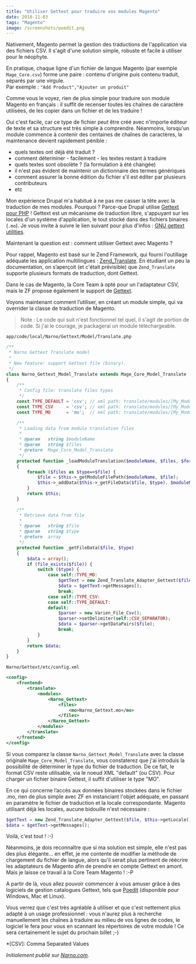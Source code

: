 ```yaml
---
title: "Utiliser Gettext pour traduire vos modules Magento"
date: 2010-11-03
tags: "Magento"
image: /screenshots/poedit.png
---
```


Nativement, Magento permet la gestion des traductions de l'application via des fichiers CSV. Il s'agit d'une solution simple, robuste et facile à utiliser pour le néophyte.

En pratique, chaque ligne d'un fichier de langue Magento (par exemple `Mage_Core.csv`) forme une paire : contenu d'origine puis contenu traduit, séparés par une virgule.  
Par exemple : `"Add Product","Ajouter un produit"`

Comme vous le voyez, rien de plus simple pour traduire son module Magento en français : il suffit de recenser toutes les chaînes de caractère utilisées, de les copier dans un fichier et de les traduire !
<!-- excerpt -->
Oui c'est facile, car ce type de fichier peut être créé avec n'importe éditeur de texte et sa structure est très simple à comprendre. Néanmoins, lorsqu'un module commence à contenir des centaines de chaînes de caractères, la maintenance devient rapidement pénible :

* quels textes ont déjà été traduit ?
* comment déterminer - facilement - les textes restant à traduire
* quels textes sont obsolète ? (la formulation à été changée)
* il n'est pas évident de maintenir un dictionnaire des termes génériques
* comment assurer la bonne édition du fichier s'il est éditer par plusieurs contributeurs
* etc

Mon expérience Drupal m'a habitué à ne pas me casser la tête avec la traduction de mes modules. Pourquoi ? Parce-que Drupal utilise [Gettext pour PHP](http://www.php.net/manual/fr/intro.gettext.php) ! Gettext est un mécanisme de traduction libre, s'appuyant sur les locales d'un système d'application, le tout stocké dans des fichiers binaires (`.mo`). Je vous invite à suivre le lien suivant pour plus d'infos : [GNU gettext utilities](http://www.gnu.org/software/gettext/manual/gettext.html).

Maintenant la question est : comment utiliser Gettext avec Magento ?

Pour rappel, Magento est basé sur le Zend Framework, qui fourni l'outillage adéquate les application multilingues : [Zend_Translate](http://framework.zend.com/manual/fr/zend.translate.introduction.html).
En étudiant un peu la documentation, on s’aperçoit (et c'était prévisible) que `Zend_Translate` supporte plusieurs formats de traduction, dont Gettext.

Dans le cas de Magento, la Core Team à opté pour un l'adaptateur CSV, mais le ZF propose également le support de [Gettext](http://framework.zend.com/manual/fr/zend.translate.adapter.html#zend.translate.adapter.gettext).

Voyons maintenant comment l’utiliser, en créant un module simple, qui va overrider la classe de traduction de Magento.

> Note : Le code qui suit n'est fonctionnel tel quel, il s'agit de portion de code. Si j'ai le courage, je packagerai un module téléchargeable.

`app/code/local/Narno/Gettext/Model/Translate.php`

```php
/**
 * Narno Gettext Translate model
 *
 * New feature: support Gettext file (binary).
 */
class Narno_Gettext_Model_Translate extends Mage_Core_Model_Translate
{
    /**
     * Config file: translate files types
     */
    const TYPE_DEFAULT = 'csv'; // xml path: translate/modules/[My_Module]/files/default
    const TYPE_CSV     = 'csv'; // xml path: translate/modules/[My_Module]/files/csv
    const TYPE_MO      = 'mo';  // xml path: translate/modules/[My_Module]/files/mo

    /**
     * Loading data from module translation files
     *
     * @param   string $moduleName
     * @param   string $files
     * @return  Mage_Core_Model_Translate
     */
    protected function _loadModuleTranslation($moduleName, $files, $forceReload=false)
    {
        foreach ($files as $type=>$file) {
            $file = $this->_getModuleFilePath($moduleName, $file);
            $this->_addData($this->_getFileData($file, $type), $moduleName, $forceReload);
        }
        return $this;
    }

    /**
     * Retrieve data from file
     *
     * @param   string $file
     * @param   string $type
     * @return  array
     */
    protected function _getFileData($file, $type)
    {
        $data = array();
        if (file_exists($file)) {
            switch ($type) {
                case self::TYPE_MO:
                    $getText = new Zend_Translate_Adapter_Gettext($file, $this->getLocale());
                    $data = $getText->getMessages();
                    break;
                case self::TYPE_CSV:
                case self::TYPE_DEFAULT:
                default:
                    $parser = new Varien_File_Csv();
                    $parser->setDelimiter(self::CSV_SEPARATOR);
                    $data = $parser->getDataPairs($file);
                    break;
            }
        }
        return $data;
    }
}
```

```Narno/Gettext/etc/config.xml```

```xml
<config>
    <frontend>
        <translate>
            <modules>
                <Narno_Gettext>
                    <files>
                        <mo>Narno_Gettext.mo</mo>
                    </files>
                </Narno_Gettext>
            </modules>
        </translate>
    </frontend>
</config>
```

Si vous comparez la classe `Narno_Gettext_Model_Translate` avec la classe originale `Mage_Core_Model_Translate`, vous constaterez que j'ai introduis la possibilité de déterminer le type du fichier de traduction. De ce fait, le format CSV reste utilisable, via le noeud XML "default" (ou CSV). Pour charger un fichier binaire Gettest, il suffit d'utiliser le type "MO".

En ce qui concerne l’accès aux données binaires stockées dans le fichier .mo, rien de plus simple avec ZF en instanciant l'objet adéquate, en passant en paramètre le fichier de traduction et la locale correspondante. Magento utilisant déjà les locales, aucune bidouille n'est nécessaire :

```php
$getText = new Zend_Translate_Adapter_Gettext($file, $this->getLocale());
$data = $getText->getMessages();
```

Voilà, c'est tout ! :-)

Néanmoins, je dois reconnaître que si ma solution est simple, elle n'est pas des plus élégante... en effet, je me contente de modifier la méthode de chargement du fichier de langue, alors qu'il serait plus pertinent de réécrire les adaptateurs de Magento afin de prendre en compte Gettext en amont. Mais je laisse ce travail à la Core Team Magento ! :-P

A partir de là, vous allez pouvoir commencer à vous amuser grâce à des logiciels de gestion catalogues Gettext, tels que [Poedit](http://www.poedit.net) (disponible pour Windows, Mac et Linux).

Vous verrez que c'est très agréable à utiliser et que c'est nettement plus adapté à un usage professionnel : vous n'aurez plus à recherche manuellement les chaînes à traduire au milieu de vos lignes de codes, le logiciel le fera pour vous en scannant les répertoires de votre module ! Ce sera certainement le sujet du prochain billet ;-)

*[CSV]: Comma Separated Values

_Initialement publié sur [Narno.com](http://narno.com/blog/utiliser-gettext-pour-traduire-vos-modules-magento)._
